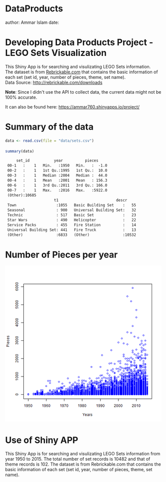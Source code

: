 DataProducts
========================================================
author: Ammar Islam
date: 

Developing Data Products Project - LEGO Sets Visualization  
==========================================================

This Shiny App is for searching and visulizating LEGO Sets information.    
The dataset is from [Rebrickable.com](http://rebrickable.com/) that contains the basic information of each set (set id, year, number of pieces, theme, set name).  
Data Source: http://rebrickable.com/downloads  

**Note**: Since I didn't use the API to collect data, the current data might not be 100% accurate.  

It can also be found here: https://ammar760.shinyapps.io/project/ 


Summary of the data
========================================================


```r
data <- read.csv(file = "data/sets.csv")

summary(data)
```

```
     set_id           year          pieces      
 00-1   :    1   Min.   :1950   Min.   :  -1.0  
 00-2   :    1   1st Qu.:1995   1st Qu.:  10.0  
 00-3   :    1   Median :2004   Median :  44.0  
 00-4   :    1   Mean   :2001   Mean   : 156.3  
 00-6   :    1   3rd Qu.:2011   3rd Qu.: 166.0  
 00-7   :    1   Max.   :2016   Max.   :5922.0  
 (Other):10685                                  
                      t1                          descr      
 Town                  :1055   Basic Building Set    :   55  
 Seasonal              : 900   Universal Building Set:   32  
 Technic               : 517   Basic Set             :   23  
 Star Wars             : 490   Helicopter            :   22  
 Service Packs         : 455   Fire Station          :   14  
 Universal Building Set: 441   Fire Truck            :   13  
 (Other)               :6833   (Other)               :10532  
```

Number of Pieces per year
========================================================

![plot of chunk unnamed-chunk-2](DataProducts-figure/unnamed-chunk-2-1.png)

Use of Shiny APP
=========================================

This Shiny App is for searching and visulizating LEGO Sets information from year 1950 to 2015. The total number of set records is 10482 and that of theme records is 102. The dataset is from Rebrickable.com that contains the basic information of each set (set id, year, number of pieces, theme, set name).
